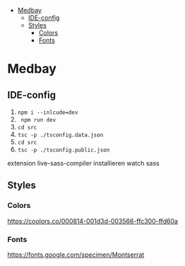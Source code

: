 - [Medbay](#medbay)
  - [IDE-config](#ide-config)
  - [Styles](#styles)
    - [Colors](#colors)
    - [Fonts](#fonts)

# Medbay

## IDE-config

1. `npm i --inlcude=dev`
2. ` npm run dev`
3. `cd src`
4. `tsc -p ./tsconfig.data.json`
5. `cd src`
6. `tsc -p ./tsconfig.public.json`

extension live-sass-compiler installieren
watch sass

## Styles

### Colors

https://coolors.co/000814-001d3d-003566-ffc300-ffd60a

### Fonts

https://fonts.google.com/specimen/Montserrat

